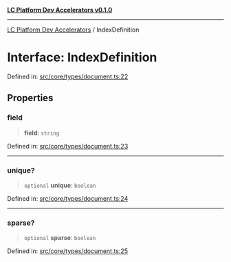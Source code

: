 [**LC Platform Dev Accelerators v0.1.0**](../README.md)

***

[LC Platform Dev Accelerators](../globals.md) / IndexDefinition

# Interface: IndexDefinition

Defined in: [src/core/types/document.ts:22](https://github.com/stainedhead/lc-platform-dev-accelerators/blob/12c3626979e745866113de19cb4bb33222f28139/src/core/types/document.ts#L22)

## Properties

### field

> **field**: `string`

Defined in: [src/core/types/document.ts:23](https://github.com/stainedhead/lc-platform-dev-accelerators/blob/12c3626979e745866113de19cb4bb33222f28139/src/core/types/document.ts#L23)

***

### unique?

> `optional` **unique**: `boolean`

Defined in: [src/core/types/document.ts:24](https://github.com/stainedhead/lc-platform-dev-accelerators/blob/12c3626979e745866113de19cb4bb33222f28139/src/core/types/document.ts#L24)

***

### sparse?

> `optional` **sparse**: `boolean`

Defined in: [src/core/types/document.ts:25](https://github.com/stainedhead/lc-platform-dev-accelerators/blob/12c3626979e745866113de19cb4bb33222f28139/src/core/types/document.ts#L25)
